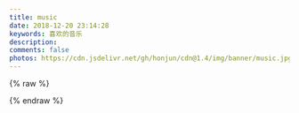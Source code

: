 ```yaml
---
title: music
date: 2018-12-20 23:14:28
keywords: 喜欢的音乐
description: 
comments: false
photos: https://cdn.jsdelivr.net/gh/honjun/cdn@1.4/img/banner/music.jpg
---
```

{% raw %}
<meting-js
  server="netease"
  type="playlist"
  id="2000231875"
  mutex="true">
</meting-js>


{% endraw %}